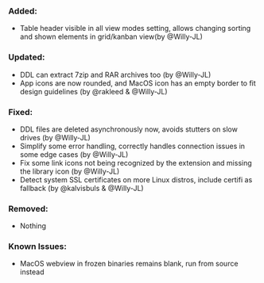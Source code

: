 ### Added:
- Table header visible in all view modes setting, allows changing sorting and shown elements in grid/kanban view(by @Willy-JL)

### Updated:
- DDL can extract 7zip and RAR archives too (by @Willy-JL)
- App icons are now rounded, and MacOS icon has an empty border to fit design guidelines (by @rakleed & @Willy-JL)

### Fixed:
- DDL files are deleted asynchronously now, avoids stutters on slow drives (by @Willy-JL)
- Simplify some error handling, correctly handles connection issues in some edge cases (by @Willy-JL)
- Fix some link icons not being recognized by the extension and missing the library icon (by @Willy-JL)
- Detect system SSL certificates on more Linux distros, include certifi as fallback (by @kalvisbuls & @Willy-JL)

### Removed:
- Nothing

### Known Issues:
- MacOS webview in frozen binaries remains blank, run from source instead
